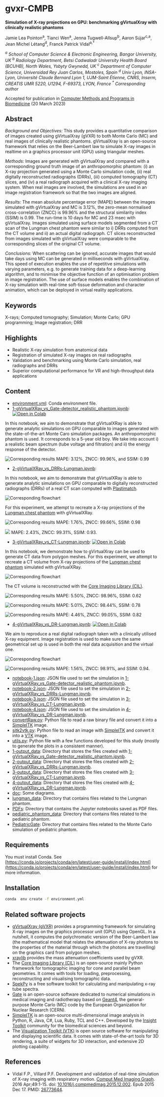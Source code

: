 # gvxr-CMPB

**Simulation of X-ray projections on GPU: benchmarking gVirtualXray with clinically realistic phantoms**

Jamie Lea Pointon<sup>a</sup>, Tianci Wen<sup>a</sup>, Jenna Tugwell-Allsup<sup>b</sup>, Aaron S&uacute;jar<sup>c,a</sup>, Jean Michel Létang<sup>d</sup>, Franck Patrick Vidal<sup>a,*</sup>

<i><sup>a</sup> School of Computer Science &amp; Electronic Engineering, Bangor University, UK</i>
<i><sup>b</sup> Radiology Department, Betsi Cadwaladr University Health Board (BCUHB), North Wales, Ysbyty Gwynedd, UK</i>
<i><sup>c</sup> Department of Computer Science, Universidad Rey Juan Carlos, Mostoles, Spain</i>
<i><sup>d</sup> Univ Lyon, INSA-Lyon, Université Claude Bernard Lyon 1, UJM-Saint &Eacute;tienne, CNRS, Inserm, CREATIS UMR 5220, U1294, F-69373, LYON, France</i>
<i><sup>*</sup> Corresponding author</i>

Accepted for publication in [Computer Methods and Programs in Biomedicine](https://www.sciencedirect.com/journal/computer-methods-and-programs-in-biomedicine) (20 March 2023)

## Abstract

*Background and Objectives:* This study provides a quantitative comparison of images created using gVirtualXray (gVXR) to both Monte Carlo (MC) and real images of clinically realistic phantoms. gVirtualXray is an open-source framework that relies on the Beer-Lambert law to simulate X-ray images in realtime on a graphics processor unit (GPU) using triangular meshes.

*Methods:* Images are generated with gVirtualXray and compared with a corresponding ground truth image of an anthropomorphic phantom: (i) an X-ray projection generated using a Monte Carlo simulation code, (ii) real digitally reconstructed radiographs (DRRs), (iii) computed tomography (CT) slices, and (iv) a real radiograph acquired with a clinical X-ray imaging system. When real images are involved, the simulations are used in an image registration framework so that the two images are aligned.

*Results:* The mean absolute percentage error (MAPE) between the images simulated with gVirtualXray and MC is 3.12%, the zero-mean normalised cross-correlation (ZNCC) is 99.96% and the structural similarity index (SSIM) is 0.99. The run-time is 10 days for MC and 23 msec with gVirtualXray. Images simulated using surface models segmented from a CT scan of the Lungman chest phantom were similar to i) DRRs computed from the CT volume and ii) an actual digital radiograph. CT slices reconstructed from images simulated with gVirtualXray were comparable to the corresponding slices of the original CT volume.

*Conclusions:* When scattering can be ignored, accurate images that would take days using MC can be generated in milliseconds with gVirtualXray. This speed of execution enables the use of repetitive simulations with varying parameters, e.g. to generate training data for a deep-learning algorithm, and to minimise the objective function of an optimisation problem in image registration. The use of surface models enables the combination of X-ray simulation with real-time soft-tissue deformation and character animation, which can be deployed in virtual reality applications.

## Keywords

 X-rays; Computed tomography; Simulation; Monte Carlo; GPU programming; Image registration; DRR

## Highlights

- Realistic X-ray simulation from anatomical data
- Registration of simulated X-ray images on real radiographs
- Validation and benchmarking using Monte Carlo simulation, real radiographs and DRRs
- Superior computational performance for VR and high-throughput data applications

## Content

- [environment.yml](environment.yml): Conda environment file.
- [1-gVirtualXRay_vs_Gate-detector_realistic_phantom.ipynb](1-gVirtualXRay_vs_Gate-detector_realistic_phantom.ipynb): [![Open in Colab](https://colab.research.google.com/assets/colab-badge.svg)](https://colab.research.google.com/github/effepivi/gvxr-CMPB/blob/main/1-gVirtualXRay_vs_Gate-detector_realistic_phantom.ipynb)

In this notebook, we aim to demonstrate that gVirtualXRay is able to generate analytic simulations on GPU comparable to images generated with the state-of-the-art Monte Caro simulation packages. An anthropomorphic phantom is used. It corresponds to a 5-year old boy. We take into account i) a realistic beam spectrum (tube voltage and filtration) and ii) the energy response of the detector.

![Corresponding results](1-output_data/full_comparison-paediatrics.png)
MAPE: 3.12%, ZNCC: 99.96%, and SSIM: 0.99

- [2-gVirtualXRay_vs_DRRs-Lungman.ipynb](2-gVirtualXRay_vs_DRRs-Lungman.ipynb):

In this notebook, we aim to demonstrate that gVirtualXRay is able to generate analytic simulations on GPU comparable to digitally reconstructed radiographs (DRRs) of a real CT scan computed with [Plastimatch](https://plastimatch.org/).

![Corresponding flowchart](doc/gvxr-flow-lungman-revised.png)

 For this experiment, we attempt to recreate a X-ray projections of the [Lungman chest phantom](https://www.kyotokagaku.com/en/products_data/ph-1_01/) with gVirtualXRay.

![Corresponding results](2-output_data/lungman-compare-projs-plastimatch-rl.png)
MAPE: 1.76%, ZNCC: 99.66%, SSIM: 0.98

![](2-output_data/lungman-compare-projs-plastimatch-ap.png)
MAPE: 2.43%, ZNCC: 99.31%, SSIM: 0.93.

- [3-gVirtualXRay_vs_CT-Lungman.ipynb](3-gVirtualXRay_vs_CT-Lungman.ipynb):  [![Open in Colab](https://colab.research.google.com/assets/colab-badge.svg)](https://colab.research.google.com/github/effepivi/gvxr-CMPB/blob/main/3-gVirtualXRay_vs_CT-Lungman.ipynb)

In this notebook, we demonstrate how to gVirtualXray can be used to generate CT data from polygon meshes. For this experiment, we attempt to recreate a CT volume from X-ray projections of the [Lungman chest phantom](https://www.kyotokagaku.com/en/products_data/ph-1_01/) simulated with gVirtualXRay.

![Corresponding flowchart](doc/gVirtualXRay_vs_CT-crop.png)

The CT volume is reconstructed with the [Core Imaging Library (CIL)](https://ccpi.ac.uk/cil/).

![Corresponding results](3-output_data/CT-first-slice-crop.png)
MAPE: 5.50%, ZNCC: 98.96%, SSIM: 0.62

![Corresponding results](3-output_data/CT-middle-slice-crop.png)
MAPE: 5.01%, ZNCC: 98.44%, SSIM: 0.78

![Corresponding results](3-output_data/CT-last-slice-crop.png)
MAPE: 4.46%, ZNCC: 99.05%, SSIM: 0.82

- [4-gVirtualXRay_vs_DR-Lungman.ipynb](4-gVirtualXRay_vs_DR-Lungman.ipynb): [![Open in Colab](https://colab.research.google.com/assets/colab-badge.svg)](https://colab.research.google.com/github/effepivi/gvxr-CMPB/blob/main/4-gVirtualXRay_vs_DR-Lungman.ipynb)

We aim to reproduce a real digital radiograph taken with a clinically utilised X-ray equipment. Image registration is used to make sure the same geometrical set up is used in both the real data acquisition and the virtual one.

![Corresponding flowchart](doc/lungman_dr_abstract-crop.png)

![Corresponding results](4-output_data/lungman-projection-harder.png)
MAPE: 1.56%, ZNCC: 98.91%, and SSIM: 0.94.

- [notebook-1.json](notebook-1.json): JSON file used to set the simulation in  [1-gVirtualXRay_vs_Gate-detector_realistic_phantom.ipynb](1-gVirtualXRay_vs_Gate-detector_realistic_phantom.ipynb).
- [notebook-2.json](notebook-2.json): JSON file used to set the simulation in  [2-gVirtualXRay_vs_DRRs-Lungman.ipynb](2-gVirtualXRay_vs_DRRs-Lungman.ipynb).
- [notebook-3.json](notebook-3.json): JSON file used to set the simulation in  [3-gVirtualXRay_vs_CT-Lungman.ipynb](3-gVirtualXRay_vs_CT-Lungman.ipynb).
- [notebook-4.json](notebook-4.json): JSON file used to set the simulation in  [4-gVirtualXRay_vs_DR-Lungman.ipynb](4-gVirtualXRay_vs_DR-Lungman.ipynb).
- [convertRaw.py](convertRaw.py): Python file to read a raw binary file and convert it into a [SimpleITK](https://simpleitk.org/) image.
- [sitk2vtk.py](sitk2vtk.py): Python file to read an image with [SimpleITK](https://simpleitk.org/) and convert it into a [VTK](https://www.vtk.org/) image.
- [utils.py](utils.py): Python file with a few functions developed for this study (mostly to generate the plots in a consistent manner).
- [1-output_data](1-output_data): Directory that stores the files created with [1-gVirtualXRay_vs_Gate-detector_realistic_phantom.ipynb](1-gVirtualXRay_vs_Gate-detector_realistic_phantom.ipynb).
- [2-output_data](2-output_data): Directory that stores the files created with [2-gVirtualXRay_vs_DRRs-Lungman.ipynb](2-gVirtualXRay_vs_DRRs-Lungman.ipynb).
- [3-output_data](3-output_data): Directory that stores the files created with [3-gVirtualXRay_vs_CT-Lungman.ipynb](3-gVirtualXRay_vs_CT-Lungman.ipynb).
- [4-output_data](4-output_data): Directory that stores the files created with [4-gVirtualXRay_vs_DR-Lungman.ipynb](4-gVirtualXRay_vs_DR-Lungman.ipynb).
- [doc](doc): Some diagrams.
- [lungman_data](lungman_data): Directory that contains files related to the Lungman phantom.
- [PDFs](PDFs): Directory that contains the Jupyter notebooks saved as PDF files.
- [pediatric_phantom_data](pediatric_phantom_data): Directory that contains files related to the pediatric phantom.
- [PediatricGate](PediatricGate): Directory that contains files related to the Monte Carlo simulation of pediatric phantom.

## Requirements

You must install Conda. See [https://conda.io/projects/conda/en/latest/user-guide/install/index.html](https://conda.io/projects/conda/en/latest/user-guide/install/index.html) for more information.


## Installation

```bash
conda  env create -f environment.yml
```

## Related software projects

- [gVirtualXray (gVXR)](http://gvirtualxray.sourceforge.io/) provides a programming framework for simulating X-ray images on the graphics processor unit (GPU) using OpenGL. In a nutshell, it computes the polychromatic version of the Beer-Lambert law (the mathematical model that relates the attenuation of X-ray photons to the properties of the material through which the photons are travelling) on the graphics card from polygon meshes.
- [xraylib](https://github.com/tschoonj/xraylib) provides the mass attenuation coefficients used by gVXR.
- The [Core Imaging Library (CIL)](https://ccpi.ac.uk/cil/) is an open-source mainly Python framework for tomographic imaging for cone and parallel beam geometries. It comes with tools for loading, preprocessing, reconstructing and visualising tomographic data.
- [SpekPy](https://bitbucket.org/spekpy/spekpy_release/wiki/Home) is a free software toolkit for calculating and manipulating x-ray tube spectra.
- [Gate](http://www.opengatecollaboration.org/) is an open-source software dedicated to numerical simulations in medical imaging and radiotherapy based on [Geant4](https://geant4.web.cern.ch/), the general-purpose Monte Carlo (MC) code by the European Organization for Nuclear Research (CERN).
- [SimpleITK](https://simpleitk.org/) is an open-source multi-dimensional image analysis in Python, R, Java, C#, Lua, Ruby, TCL and C++. Developed by the [Insight Toolkit](https://www.itk.org/) community for the biomedical sciences and beyond.
- The [Visualization Toolkit (VTK)](http://www.vtk.org/)  is open source software for manipulating and displaying scientific data. It comes with state-of-the-art tools for 3D rendering, a suite of widgets for 3D interaction, and extensive 2D plotting capability.

## References

- Vidal F.P., Villard P.F. Development and validation of real-time simulation of X-ray imaging with respiratory motion. [Comput Med Imaging Graph](https://www.sciencedirect.com/journal/computerized-medical-imaging-and-graphics). 2016 Apr;49:1-15. doi: [10.1016/j.compmedimag.2015.12.002](https://doi.org/10.1016/j.compmedimag.2015.12.002). Epub 2015 Dec 17. PMID: [26773644](https://pubmed.ncbi.nlm.nih.gov/26773644/).
